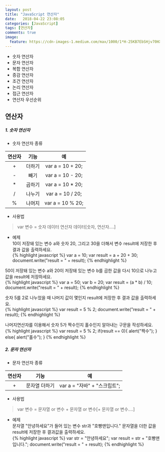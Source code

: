 ```yaml
---
layout: post
title: "JavaScript 연산자"
date:   2018-04-22 23:08:05
categories: [JavaScript]
tags: [연산자]
comments: true
image:
  feature: https://cdn-images-1.medium.com/max/1000/1*H-25KB7EbSHjv70HXrdl6w.png
---
```

* 숫자 연산자  
* 문자 연산자  
* 복합 연산자  
* 증감 연산자  
* 조건 연산자  
* 논리 연산자  
* 접근 연산자  
* 연산자 우선순위  
<!--more-->  
  
## 연산자  
  
##### 1. 숫자 연산자  
* 숫자 연산자 종류  

| 연산자 |  기능   |        예         |
|:-----:|:-------:|:-----------------:|
|   +   | 더하기   | var a = 10 + 20; |
|   -   | 빼기     | var a = 10 - 20; |
|   *   | 곱하기   | var a = 10 * 20; |
|   /   | 나누기   | var a = 10 / 20; |
|   %   | 나머지   | var a = 10 % 20; |
  
* 사용법  
> var 변수 = 숫자 데이터 연산자 데이터[숫자, 연산자....]  
  
* 예제  
10이 저장돼 있는 변수 a와 숫자 20, 그리고 30을 더해서 변수 result에 저장한 후 결과 값을 출력하세요.  
{% highlight javascript %}
var a = 10;
var result = a + 20 + 30;
document.write("result = " + result);
{% endhighlight %}
  
50이 저장돼 있는 변수 a와 20이 저장돼 있는 변수 b를 곱한 값을 다시 10으로 나누고 값을 result에 저장하세요.  
{% highlight javascript %}
var a = 50;
var b = 20;
var result = (a * b) / 10;
document.write("result = " + result);
{% endhighlight %}
  
숫자 5를 2로 나누었을 때 나머지 값이 몇인지 result에 저장한 후 결과 값을 출력하세요.  
{% highlight javascript %}
var result = 5 % 2;
document.write("result = " + result);
{% endhighlight %}
  
나머지연산자를 이용해서 숫자 5가 짝수인지 홀수인지 알아내는 구문을 작성하세요.  
{% highlight javascript %}
var result = 5 % 2;
if(result == 0){
  alert("짝수");
} else{
  alert("홀수");
}
{% endhighlight %}
  
##### 2. 문자 연산자  
* 문자 연산자 종류  

| 연산자 |      기능      |             예             |
|:------:|:--------------:|:-------------------------:|
|   +   | 문자열 더하기   | var a = "자바" + "스크립트"; |

  
* 사용법  
> var 변수 = 문자열 or 변수 + 문자열 or 변수[+ 문자열 or 변수....]  
  
* 예제  
문자열 "안녕하세요"가 들어 있는 변수 str과 "호빵맨입니다." 문자열을 더한 값을 result에 저장한 후 결과값을 출력하세요.  
{% highlight javascript %}
var str = "안녕하세요";
var result = str + "호빵맨입니다.";
document.write("result = " + result);
{% endhighlight %}
